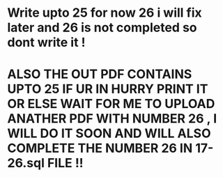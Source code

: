 # Write upto 25 for now 26 i will fix later and 26 is not completed so dont write it !


# ALSO THE OUT PDF CONTAINS UPTO 25 IF UR IN HURRY PRINT IT OR ELSE WAIT FOR ME TO UPLOAD ANATHER PDF WITH NUMBER 26 , I WILL DO IT SOON AND WILL ALSO COMPLETE THE NUMBER 26 IN 17-26.sql FILE !!
